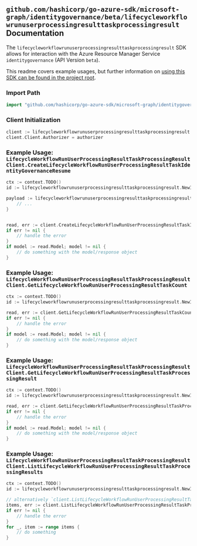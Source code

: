 
## `github.com/hashicorp/go-azure-sdk/microsoft-graph/identitygovernance/beta/lifecycleworkflowrunuserprocessingresulttaskprocessingresult` Documentation

The `lifecycleworkflowrunuserprocessingresulttaskprocessingresult` SDK allows for interaction with the Azure Resource Manager Service `identitygovernance` (API Version `beta`).

This readme covers example usages, but further information on [using this SDK can be found in the project root](https://github.com/hashicorp/go-azure-sdk/tree/main/docs).

### Import Path

```go
import "github.com/hashicorp/go-azure-sdk/microsoft-graph/identitygovernance/beta/lifecycleworkflowrunuserprocessingresulttaskprocessingresult"
```


### Client Initialization

```go
client := lifecycleworkflowrunuserprocessingresulttaskprocessingresult.NewLifecycleWorkflowRunUserProcessingResultTaskProcessingResultClientWithBaseURI("https://management.azure.com")
client.Client.Authorizer = authorizer
```


### Example Usage: `LifecycleWorkflowRunUserProcessingResultTaskProcessingResultClient.CreateLifecycleWorkflowRunUserProcessingResultTaskIdentityGovernanceResume`

```go
ctx := context.TODO()
id := lifecycleworkflowrunuserprocessingresulttaskprocessingresult.NewIdentityGovernanceLifecycleWorkflowWorkflowIdRunIdUserProcessingResultIdTaskProcessingResultID("workflowIdValue", "runIdValue", "userProcessingResultIdValue", "taskProcessingResultIdValue")

payload := lifecycleworkflowrunuserprocessingresulttaskprocessingresult.CreateLifecycleWorkflowRunUserProcessingResultTaskIdentityGovernanceResumeRequest{
	// ...
}


read, err := client.CreateLifecycleWorkflowRunUserProcessingResultTaskIdentityGovernanceResume(ctx, id, payload)
if err != nil {
	// handle the error
}
if model := read.Model; model != nil {
	// do something with the model/response object
}
```


### Example Usage: `LifecycleWorkflowRunUserProcessingResultTaskProcessingResultClient.GetLifecycleWorkflowRunUserProcessingResultTaskCount`

```go
ctx := context.TODO()
id := lifecycleworkflowrunuserprocessingresulttaskprocessingresult.NewIdentityGovernanceLifecycleWorkflowWorkflowIdRunIdUserProcessingResultID("workflowIdValue", "runIdValue", "userProcessingResultIdValue")

read, err := client.GetLifecycleWorkflowRunUserProcessingResultTaskCount(ctx, id, lifecycleworkflowrunuserprocessingresulttaskprocessingresult.DefaultGetLifecycleWorkflowRunUserProcessingResultTaskCountOperationOptions())
if err != nil {
	// handle the error
}
if model := read.Model; model != nil {
	// do something with the model/response object
}
```


### Example Usage: `LifecycleWorkflowRunUserProcessingResultTaskProcessingResultClient.GetLifecycleWorkflowRunUserProcessingResultTaskProcessingResult`

```go
ctx := context.TODO()
id := lifecycleworkflowrunuserprocessingresulttaskprocessingresult.NewIdentityGovernanceLifecycleWorkflowWorkflowIdRunIdUserProcessingResultIdTaskProcessingResultID("workflowIdValue", "runIdValue", "userProcessingResultIdValue", "taskProcessingResultIdValue")

read, err := client.GetLifecycleWorkflowRunUserProcessingResultTaskProcessingResult(ctx, id, lifecycleworkflowrunuserprocessingresulttaskprocessingresult.DefaultGetLifecycleWorkflowRunUserProcessingResultTaskProcessingResultOperationOptions())
if err != nil {
	// handle the error
}
if model := read.Model; model != nil {
	// do something with the model/response object
}
```


### Example Usage: `LifecycleWorkflowRunUserProcessingResultTaskProcessingResultClient.ListLifecycleWorkflowRunUserProcessingResultTaskProcessingResults`

```go
ctx := context.TODO()
id := lifecycleworkflowrunuserprocessingresulttaskprocessingresult.NewIdentityGovernanceLifecycleWorkflowWorkflowIdRunIdUserProcessingResultID("workflowIdValue", "runIdValue", "userProcessingResultIdValue")

// alternatively `client.ListLifecycleWorkflowRunUserProcessingResultTaskProcessingResults(ctx, id, lifecycleworkflowrunuserprocessingresulttaskprocessingresult.DefaultListLifecycleWorkflowRunUserProcessingResultTaskProcessingResultsOperationOptions())` can be used to do batched pagination
items, err := client.ListLifecycleWorkflowRunUserProcessingResultTaskProcessingResultsComplete(ctx, id, lifecycleworkflowrunuserprocessingresulttaskprocessingresult.DefaultListLifecycleWorkflowRunUserProcessingResultTaskProcessingResultsOperationOptions())
if err != nil {
	// handle the error
}
for _, item := range items {
	// do something
}
```
